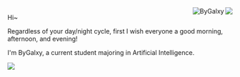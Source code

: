 <img align="right" src="https://github-readme-stats-one-bice.vercel.app/api?username=ByGalxy&show_icons=true&include_all_commits=true&count_private=true&role=OWNER,ORGANIZATION_MEMBER,COLLABORATOR" />
<img align="right" src="https://komarev.com/ghpvc/?username=ByGalxy" alt="ByGalxy" />

Hi~

Regardless of your day/night cycle, first I wish everyone a good morning, afternoon, and evening!

I'm ByGalxy, a current student majoring in Artificial Intelligence.

<img src="https://count.getloli.com/@:ByGalxy"/>
